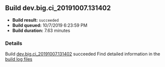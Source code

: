 ## Build dev.big.ci_20191007.131402
- **Build result:** `succeeded`
- **Build queued:** 10/7/2019 6:23:59 PM
- **Build duration:** 7.63 minutes
### Details
Build [dev.big.ci_20191007.131402](https://winappstudio.visualstudio.com/web/build.aspx?pcguid=a4ef43be-68ce-4195-a619-079b4d9834c2&builduri=vstfs%3a%2f%2f%2fBuild%2fBuild%2f31402) succeeded
Find detailed information in the [build log files]()
